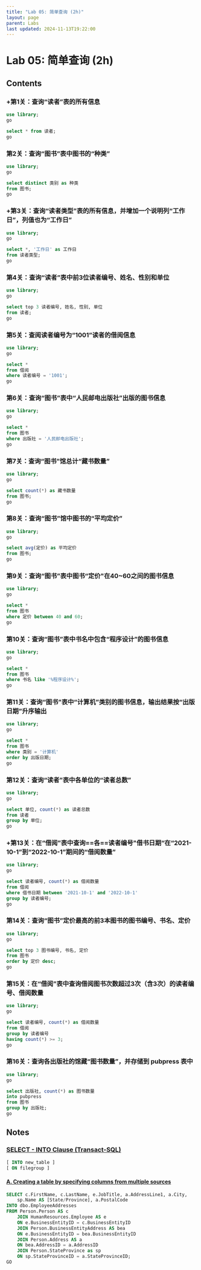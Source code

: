 ```yaml
---
title: "Lab 05: 简单查询 (2h)"
layout: page
parent: Labs
last updated: 2024-11-13T19:22:00
---
```

# Lab 05: 简单查询 (2h)

## Contents

### +第1关：查询“读者”表的所有信息

```sql
use library;
go

select * from 读者;
go
```

### 第2关：查询“图书”表中图书的“种类”

```sql
use library;
go

select distinct 类别 as 种类
from 图书;
go
```

### +第3关：查询“读者类型”表的所有信息，并增加一个说明列“工作日”，列值也为“工作日”

```sql
use library;
go

select *, '工作日' as 工作日
from 读者类型;
go
```

### 第4关：查询“读者”表中前3位读者编号、姓名、性别和单位

```sql
use library;
go

select top 3 读者编号, 姓名, 性别, 单位
from 读者;
go
```

### 第5关：查阅读者编号为“1001”读者的借阅信息

```sql
use library;
go

select *
from 借阅
where 读者编号 = '1001';
go
```

### 第6关：查询“图书”表中“人民邮电出版社”出版的图书信息

```sql
use library;
go

select *
from 图书
where 出版社 = '人民邮电出版社';
go
```

### 第7关：查询“图书”馆总计“藏书数量”

```sql
use library;
go

select count(*) as 藏书数量
from 图书;
go
```

### 第8关：查询“图书”馆中图书的“平均定价”

```sql
use library;
go

select avg(定价) as 平均定价
from 图书;
go
```

### 第9关：查询“图书”表中图书“定价"在40~60之间的图书信息

```sql
use library;
go

select *
from 图书
where 定价 between 40 and 60;
go
```

### 第10关：查询“图书”表中书名中包含“程序设计”的图书信息

```sql
use library;
go

select *
from 图书
where 书名 like '%程序设计%';
go
```

### 第11关：查询“图书”表中“计算机”类别的图书信息，输出结果按“出版日期”升序输出

```sql
use library;
go

select *
from 图书
where 类别 = '计算机'
order by 出版日期;
go
```

### 第12关：查询“读者”表中各单位的“读者总数”

```sql
use library;
go

select 单位, count(*) as 读者总数
from 读者
group by 单位;
go
```

### +第13关：在“借阅”表中查询==各==读者编号"借书日期“在“2021-10-1”到“2022-10-1”期间的“借阅数量”

```sql
use library;
go

select 读者编号, count(*) as 借阅数量
from 借阅
where 借书日期 between '2021-10-1' and '2022-10-1'
group by 读者编号;
go
```

### 第14关：查询“图书”定价最高的前3本图书的图书编号、书名、定价

```sql
use library;
go

select top 3 图书编号, 书名, 定价
from 图书
order by 定价 desc;
go
```

### 第15关：在“借阅”表中查询借阅图书次数超过3次（含3次）的读者编号、借阅数量

```sql
use library;
go

select 读者编号, count(*) as 借阅数量
from 借阅
group by 读者编号
having count(*) >= 3;
go
```

### 第16关：查询各出版社的馆藏“图书数量”，并存储到 pubpress 表中

```sql
use library;
go

select 出版社, count(*) as 图书数量
into pubpress
from 图书
group by 出版社;
go
```

## Notes

### [SELECT - INTO Clause (Transact-SQL)](https://learn.microsoft.com/en-us/sql/t-sql/queries/select-into-clause-transact-sql?view=sql-server-ver16)

```sql
[ INTO new_table ]
[ ON filegroup ]
```

#### [A. Creating a table by specifying columns from multiple sources](https://learn.microsoft.com/en-us/sql/t-sql/queries/select-into-clause-transact-sql?view=sql-server-ver16#a-creating-a-table-by-specifying-columns-from-multiple-sources)

```sql
SELECT c.FirstName, c.LastName, e.JobTitle, a.AddressLine1, a.City,   
    sp.Name AS [State/Province], a.PostalCode  
INTO dbo.EmployeeAddresses  
FROM Person.Person AS c  
    JOIN HumanResources.Employee AS e   
    ON e.BusinessEntityID = c.BusinessEntityID  
    JOIN Person.BusinessEntityAddress AS bea  
    ON e.BusinessEntityID = bea.BusinessEntityID  
    JOIN Person.Address AS a  
    ON bea.AddressID = a.AddressID  
    JOIN Person.StateProvince as sp   
    ON sp.StateProvinceID = a.StateProvinceID;  
GO
```


